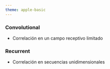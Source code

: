 ```yaml
---
theme: apple-basic
---
```

<BarTop title="Arquitecturas de red neuronal - ConvRNN" />

  <div class="grid grid-cols-2 w-full h-full gap-x-7">
    <div class="grid grid-rows-2 w-full h-full gap-y-7">
      <div class="my-auto">
        <h3>Convolutional</h3>
        <ul class="mt-4">
          <li>Correlación en un campo receptivo limitado</li>
        </ul>
      </div>
      <div class="my-auto">
        <h3>Recurrent</h3>
        <ul class="mt-4">
          <li>Correlación en secuencias unidimensionales</li>
        </ul>
      </div>
    </div>
    <div class="grid grid-rows-2 w-full h-full gap-y-7">
      <div class="mr-4 mt-4" style="color: white; background-image: url('https://www.freecodecamp.org/news/content/images/2019/07/convSobel.gif'); background-repeat: no-repeat; background-position: center center; background-size: 18em;"></div>
      <div class="mr-4 mb-4" style="color: white; background-image: url('https://research.aimultiple.com/wp-content/uploads/2021/08/rnn-text.gif'); background-repeat: no-repeat; background-position: center center; background-size: 18em;"></div>
    </div>
  </div>


<BarBottom />